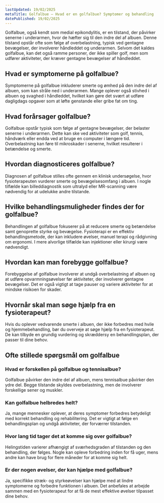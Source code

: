```yaml
---
lastUpdated: 19/02/2025
metaTitle: Golfalbue – Hvad er en golfalbue? Symptomer og behandling
datePublished: 19/02/2025
---
```


Golfalbue, også kendt som medial epikondylitis, er en tilstand, der påvirker senerne i underarmen, hvor de hæfter sig til den indre del af albuen. Denne tilstand opstår ofte som følge af overbelastning, typisk ved gentagne bevægelser, der involverer håndleddet og underarmen. Selvom det kaldes golfalbue, kan det også ramme personer, der ikke spiller golf, men som udfører aktiviteter, der kræver gentagne bevægelser af håndleddet.

## Hvad er symptomerne på golfalbue?

Symptomerne på golfalbue inkluderer smerte og ømhed på den indre del af albuen, som kan stråle ned i underarmen. Mange oplever også stivhed i albuen og svaghed i håndleddet, hvilket kan gøre det svært at udføre dagligdags opgaver som at løfte genstande eller gribe fat om ting.

## Hvad forårsager golfalbue?

Golfalbue opstår typisk som følge af gentagne bevægelser, der belaster senerne i underarmen. Dette kan ske ved aktiviteter som golf, tennis, håndværk eller endda ved at bruge en computer i længere tid. Overbelastning kan føre til mikroskader i senerne, hvilket resulterer i betændelse og smerte.

## Hvordan diagnosticeres golfalbue?

Diagnosen af golfalbue stilles ofte gennem en klinisk undersøgelse, hvor fysioterapeuten vurderer smerte og bevægelsesomfang i albuen. I nogle tilfælde kan billeddiagnostik som ultralyd eller MR-scanning være nødvendig for at udelukke andre tilstande.

## Hvilke behandlingsmuligheder findes der for golfalbue?

Behandlingen af golfalbue fokuserer på at reducere smerte og betændelse samt genoprette styrke og bevægelse. Fysioterapi er en effektiv behandlingsmetode, der kan inkludere øvelser, manuel terapi og rådgivning om ergonomi. I mere alvorlige tilfælde kan injektioner eller kirurgi være nødvendigt.

## Hvordan kan man forebygge golfalbue?

Forebyggelse af golfalbue involverer at undgå overbelastning af albuen og at udføre opvarmningsøvelser før aktiviteter, der involverer gentagne bevægelser. Det er også vigtigt at tage pauser og variere aktiviteter for at mindske risikoen for skader.

## Hvornår skal man søge hjælp fra en fysioterapeut?

Hvis du oplever vedvarende smerte i albuen, der ikke forbedres med hvile og hjemmebehandling, bør du overveje at søge hjælp fra en fysioterapeut. De kan tilbyde en grundig vurdering og skræddersy en behandlingsplan, der passer til dine behov.

## Ofte stillede spørgsmål om golfalbue

### Hvad er forskellen på golfalbue og tennisalbue?

Golfalbue påvirker den indre del af albuen, mens tennisalbue påvirker den ydre del. Begge tilstande skyldes overbelastning, men de involverer forskellige sener og muskler.

### Kan golfalbue helbredes helt?

Ja, mange mennesker oplever, at deres symptomer forbedres betydeligt med korrekt behandling og rehabilitering. Det er vigtigt at følge en behandlingsplan og undgå aktiviteter, der forværrer tilstanden.

### Hvor lang tid tager det at komme sig over golfalbue?

Helingstiden varierer afhængigt af sværhedsgraden af tilstanden og den behandling, der følges. Nogle kan opleve forbedring inden for få uger, mens andre kan have brug for flere måneder for at komme sig helt.

### Er der nogen øvelser, der kan hjælpe med golfalbue?

Ja, specifikke stræk- og styrkeøvelser kan hjælpe med at lindre symptomerne og forbedre funktionen i albuen. Det anbefales at arbejde sammen med en fysioterapeut for at få de mest effektive øvelser tilpasset dine behov.
